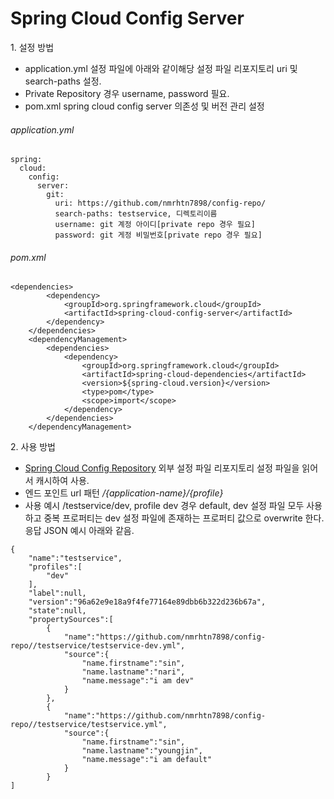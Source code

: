 # Spring Cloud Config Server

1\. 설정 방법 
* application.yml 설정 파일에 아래와 같이해당 설정 파일 리포지토리 uri 및 search-paths 설정.
* Private Repository 경우 username, password 필요.
* pom.xml spring cloud config server 의존성 및 버전 관리 설정  
 
###### application.yml

```$xslt
spring:
  cloud:
    config:
      server:
        git:
          uri: https://github.com/nmrhtn7898/config-repo/
          search-paths: testservice, 디렉토리이름
          username: git 계정 아이디[private repo 경우 필요]
          password: git 게정 비밀번호[private repo 경우 필요]
```

###### pom.xml

```$xslt
<dependencies>
        <dependency>
            <groupId>org.springframework.cloud</groupId>
            <artifactId>spring-cloud-config-server</artifactId>
        </dependency>
    </dependencies>
    <dependencyManagement>
        <dependencies>
            <dependency>
                <groupId>org.springframework.cloud</groupId>
                <artifactId>spring-cloud-dependencies</artifactId>
                <version>${spring-cloud.version}</version>
                <type>pom</type>
                <scope>import</scope>
            </dependency>
        </dependencies>
    </dependencyManagement>
```
2\. 사용 방법
* [Spring Cloud Config Repository](https://github.com/nmrhtn7898/config-repo) 외부 설정 파일 리포지토리 설정 파일을 읽어서 캐시하여 사용.
* 엔드 포인트 url 패턴 */{application-name}/{profile}*
* 사용 예시 /testservice/dev, profile dev 경우 default, dev 설정 파일 모두 사용하고 중복 프로퍼티는 dev 설정 파일에
 존재하는 프로퍼티 값으로 overwrite 한다. 응답 JSON 예시 아래와 같음.
```$xslt
{
    "name":"testservice",
    "profiles":[
        "dev"
    ],
    "label":null,
    "version":"96a62e9e18a9f4fe77164e89dbb6b322d236b67a",
    "state":null,
    "propertySources":[
        {
            "name":"https://github.com/nmrhtn7898/config-repo//testservice/testservice-dev.yml",
            "source":{
                "name.firstname":"sin",
                "name.lastname":"nari",
                "name.message":"i am dev"
            }
        },
        {
            "name":"https://github.com/nmrhtn7898/config-repo//testservice/testservice.yml",
            "source":{
                "name.firstname":"sin",
                "name.lastname":"youngjin",
                "name.message":"i am default"
            }
        }
]
```